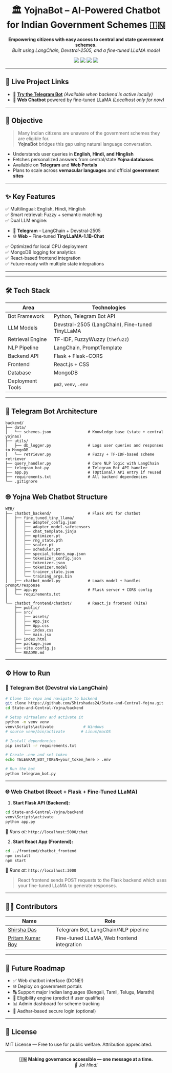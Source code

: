 <h1 align="center">🏛️ YojnaBot – AI-Powered Chatbot for Indian Government Schemes 🇮🇳</h1>

<p align="center">
  <b>Empowering citizens with easy access to central and state government schemes.</b><br />
  <i>Built using LangChain, Devstral-2505, and a fine-tuned LLaMA model</i>
</p>

<p align="center">
  <img src="https://img.shields.io/badge/NLP-GovSchemes-blue?style=flat-square" />
  <img src="https://img.shields.io/badge/LLM-LLaMA--based-green?style=flat-square" />
  <img src="https://img.shields.io/badge/Platform-Telegram%20%7C%20Web-critical?style=flat-square" />
  <img src="https://img.shields.io/badge/Language-Hindi%2FEnglish%2FHinglish-informational?style=flat-square" />
</p>

---

## 🔗 Live Project Links

- 🤖 [**Try the Telegram Bot**](https://t.me/StateCentralYojnaBot) *(Available when backend is active locally)*
- 💬 **Web Chatbot** powered by fine-tuned LLaMA *(Localhost only for now)*

---

## 🎯 Objective

> Many Indian citizens are unaware of the government schemes they are eligible for.  
> **YojnaBot** bridges this gap using natural language conversation.

- Understands user queries in **English, Hindi, and Hinglish**
- Fetches personalized answers from central/state **Yojna databases**
- Available on **Telegram** and **Web Portals**
- Plans to scale across **vernacular languages** and official **government sites**

---

## ✨ Key Features

✅ Multilingual: English, Hindi, Hinglish  
✅ Smart retrieval: Fuzzy + semantic matching  
✅ Dual LLM engine:
- 📱 **Telegram** – LangChain + Devstral-2505
- 🌐 **Web** – Fine-tuned **TinyLLaMA-1.1B-Chat**

✅ Optimized for local CPU deployment  
✅ MongoDB logging for analytics  
✅ React-based frontend integration  
✅ Future-ready with multiple state integrations

---

---

## 🛠 Tech Stack

| Area             | Technologies |
|------------------|--------------|
| Bot Framework    | Python, Telegram Bot API |
| LLM Models       | Devstral-2505 (LangChain), Fine-tuned TinyLLaMA |
| Retrieval Engine | TF-IDF, FuzzyWuzzy (`thefuzz`) |
| NLP Pipeline     | LangChain, PromptTemplate |
| Backend API      | Flask + Flask-CORS |
| Frontend         | React.js + CSS |
| Database         | MongoDB |
| Deployment Tools | `pm2`, `venv`, `.env` |

---

## 🧠 Telegram Bot Architecture

```
backend/
├── data/
│   └── schemes.json                # Knowledge base (state + central yojnas)
├── utils/
│   ├── db_logger.py                # Logs user queries and responses to MongoDB
│   └── retriever.py                # Fuzzy + TF-IDF-based scheme retriever
├── query_handler.py                # Core NLP logic with LangChain
├── telegram_bot.py                 # Telegram Bot API handler
├── app.py                          # (Optional) API entry if reused
├── requirements.txt                # All backend dependencies
└── .gitignore

```

## 🌐 Yojna Web Chatbot Structure

```
WEB/
├── chatbot_backend/                # Flask API for chatbot
│   ├── fine_tuned_tiny_llama/
│   │   ├── adapter_config.json
│   │   ├── adapter_model.safetensors
│   │   ├── chat_template.jinja
│   │   ├── optimizer.pt
│   │   ├── rng_state.pth
│   │   ├── scaler.pt
│   │   ├── scheduler.pt
│   │   ├── special_tokens_map.json
│   │   ├── tokenizer_config.json
│   │   ├── tokenizer.json
│   │   ├── tokenizer.model
│   │   ├── trainer_state.json
│   │   └── training_args.bin
│   ├── chatbot_model.py            # Loads model + handles prompt/response
│   ├── app.py                      # Flask server + CORS config
│   └── requirements.txt
│
└── chatbot_frontend/chatbot/       # React.js frontend (Vite)
    ├── public/
    ├── src/
    │   ├── assets/
    │   ├── App.jsx
    │   ├── App.css
    │   ├── index.css
    │   └── main.jsx
    ├── index.html
    ├── package.json
    ├── vite.config.js
    └── README.md

```

---

## ⚙️ How to Run

### 🚀 Telegram Bot (Devstral via LangChain)

```bash
# Clone the repo and navigate to backend
git clone https://github.com/Shirshadas24/State-and-Central-Yojna.git
cd State-and-Central-Yojna/backend

# Setup virtualenv and activate it
python -m venv venv
venv\Scripts\activate             # Windows
# source venv/bin/activate       # Linux/macOS

# Install dependencies
pip install -r requirements.txt

# Create .env and set token
echo TELEGRAM_BOT_TOKEN=your_token_here > .env

# Run the bot
python telegram_bot.py
```

---

### 🌐 Web Chatbot (React + Flask + Fine-Tuned LLaMA)

1. **Start Flask API (Backend):**

```bash
cd State-and-Central-Yojna/backend
venv\Scripts\activate
python app.py
```

📍 *Runs at:* `http://localhost:5000/chat`

2. **Start React App (Frontend):**

```bash
cd ../frontend/chatbot_frontend
npm install
npm start
```

📍 *Runs at:* `http://localhost:3000`

> React frontend sends POST requests to the Flask backend which uses your fine-tuned LLaMA to generate responses.

---

## 👨‍💻 Contributors

| Name | Role |
|------|------|
| [Shirsha Das](https://shirshadas.vercel.app/) | Telegram Bot, LangChain/NLP pipeline |
| [Pritam Kumar Roy](https://pritam-kumar-roy.vercel.app/) | Fine-tuned LLaMA, Web frontend integration |

---

## 🌱 Future Roadmap

- ✅ Web chatbot interface (DONE!)
- 🌐 Deploy on government portals
- 🔠 Support major Indian languages (Bengali, Tamil, Telugu, Marathi)
- 🎯 Eligibility engine (predict if user qualifies)
- 📊 Admin dashboard for scheme tracking
- 🔐 Aadhar-based secure login (optional)

---

## 📜 License

MIT License — Free to use for public welfare. Attribution appreciated.

---

<p align="center"><b>🇮🇳 Making governance accessible — one message at a time.</b><br/><i>🙌 Jai Hind!</i></p>
